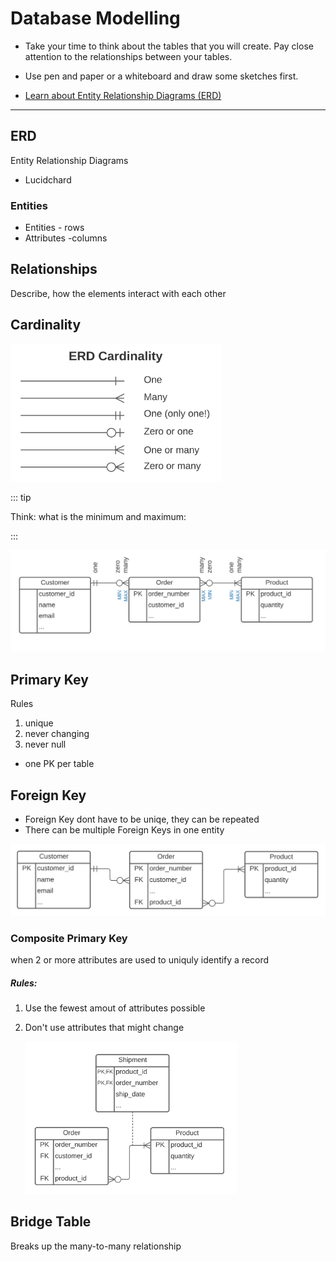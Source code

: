# Database Modelling

- Take your time to think about the tables that you will create. Pay close attention to the relationships between your tables.

- Use pen and paper or a whiteboard and draw some sketches first. 
- [Learn about Entity Relationship Diagrams (ERD)](https://www.youtube.com/watch?v=QpdhBUYk7Kk)

------

## ERD

Entity Relationship Diagrams

- Lucidchard

### Entities

- Entities - rows
- Attributes -columns

<!-- ![image-20211011110518161](assets/erd1.png) -->

<!-- ![image-20211011110612176](assets/erd2.png) -->

## Relationships

Describe, how the elements interact with each other

## Cardinality

<img src="./assets/erd cardinality2.png" alt="Erd cardinality" style="zoom: 33%;"/>



::: tip

Think: what is the minimum and maximum:

:::

<img src="./assets/erd2_1.png" alt="Erd cardinality" style="zoom: 100%;"/>

## Primary Key

Rules

1. unique 
2. never changing
3. never null

-  one PK per table

## Foreign Key

- Foreign Key dont have to be uniqe, they can be repeated
- There can be multiple Foreign Keys in one entity

<img src="./assets/erd_keys.png" alt="Erd cardinality" style="zoom: 100%;"/>

### Composite Primary Key

when 2 or more attributes are used to uniquly identify a record

##### Rules:

1. Use the fewest amout of attributes possible

2. Don't use attributes that might change

   <img src="./assets/erd_composite.png" alt="Erd cardinality" style="zoom: 33%;"/>



## Bridge Table

<!-- ![image-20211011201811349](assets/erd9.png) -->

Breaks up the many-to-many relationship


